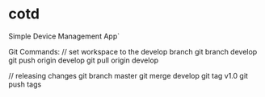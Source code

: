 cotd
====
Simple Device Management App`


Git Commands:
// set workspace to the develop branch
git branch develop
git push origin develop
git pull origin develop

// releasing changes
git branch master
git merge develop
git tag v1.0
git push tags 
